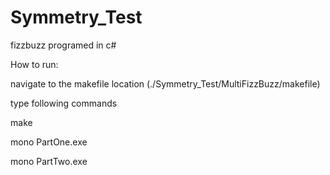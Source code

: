 # Symmetry_Test

fizzbuzz programed in c#

How to run:

navigate to the makefile location (./Symmetry_Test/MultiFizzBuzz/makefile)

type following commands

make

mono PartOne.exe

mono PartTwo.exe




